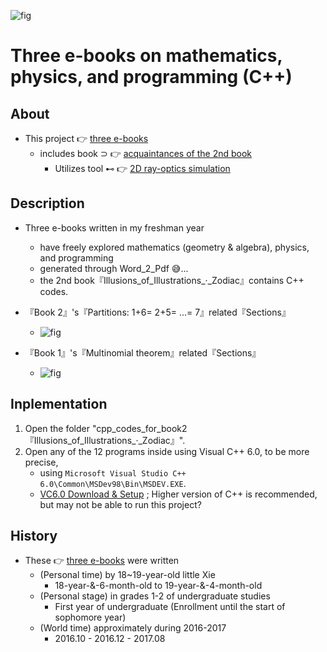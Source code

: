 ![fig](https://raw.githubusercontent.com/ChenZhu-Xie/3_books_with_cpp/master/img/book_3_cover.png "『Book 3』's『Special Relativity』related『Sections』")

# Three e-books on mathematics, physics, and programming (C++)

## About
* This project 👉 [three e-books](https://github.com/ChenZhu-Xie/3_books_with_cpp)
    * includes book ⊃ 👉 [acquaintances of the 2nd book](https://github.com/ChenZhu-Xie/geometric_optics_2_discrete_mathematics)
        * Utilizes tool ⊷ 👉 [2D ray-optics simulation](https://github.com/ChenZhu-Xie/ray_optics__xcz)

## Description
* Three e-books written in my freshman year
    * have freely explored mathematics (geometry & algebra), physics, and programming
    * generated through Word_2_Pdf :sweat_smile:...
    * the 2nd book『Illusions_of_Illustrations_·_Zodiac』contains C++ codes.

* 『Book 2』's『Partitions: 1+6= 2+5= ...= 7』related『Sections』
    * ![fig](https://raw.githubusercontent.com/ChenZhu-Xie/3_books_with_cpp/master/img/book_2-5.png "『Book 2』's『Partitions: 1+6= 2+5= ...= 7』related『Sections』") 
* 『Book 1』's『Multinomial theorem』related『Sections』
    * ![fig](https://gitee.com/ChenZhu-Xie/3_books_with_cpp/raw/master/img/book_2-4.png "『Book 1』's『Multinomial theorem』related『Sections』")

## Inplementation
1. Open the folder "cpp_codes_for_book2『Illusions_of_Illustrations_·_Zodiac』".
2. Open any of the 12 programs inside using Visual C++ 6.0, to be more precise, 
    * using `Microsoft Visual Studio C++ 6.0\Common\MSDev98\Bin\MSDEV.EXE`.
    * [VC6.0 Download & Setup](https://mp.weixin.qq.com/s/6YNbpj6RlCNh9zZd5K1wQA) ; Higher version of C++ is recommended, but may not be able to run this project?

## History
* These 👉 [three e-books](https://github.com/ChenZhu-Xie/3_books_with_cpp) were written
    * (Personal time) by 18~19-year-old little Xie
        * 18-year-&-6-month-old to 19-year-&-4-month-old 
    * (Personal stage) in grades 1-2 of undergraduate studies
        * First year of undergraduate (Enrollment until the start of sophomore year)
    * (World time) approximately during 2016-2017
        * 2016.10 - 2016.12 - 2017.08

<!-- ## Software Architecture
Software architecture description

## Installation

1.  xxxx
2.  xxxx
3.  xxxx

## Instructions

1.  xxxx
2.  xxxx
3.  xxxx

## Contribution

1.  Fork the repository
2.  Create Feat_xxx branch
3.  Commit your code
4.  Create Pull Request


## Gitee Feature

1.  You can use Readme\_XXX.md to support different languages, such as Readme\_en.md, Readme\_zh.md
2.  Gitee blog [blog.gitee.com](https://blog.gitee.com)
3.  Explore open source project [https://gitee.com/explore](https://gitee.com/explore)
4.  The most valuable open source project [GVP](https://gitee.com/gvp)
5.  The manual of Gitee [https://gitee.com/help](https://gitee.com/help)
6.  The most popular members  [https://gitee.com/gitee-stars/](https://gitee.com/gitee-stars/) -->
